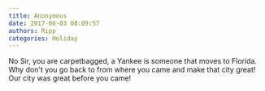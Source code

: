 ```yaml
---
title: Anonymous
date: 2017-06-03 08:09:57
authors: Ripp
categories: Holiday
---
```


 No Sir, you are carpetbagged, a Yankee is someone that moves to Florida.  Why don't you go back to from where you came and make that city great! Our city was great before you came!